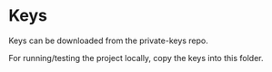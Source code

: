 # Keys

Keys can be downloaded from the private-keys repo. 

For running/testing the project locally, copy the keys into this folder. 
